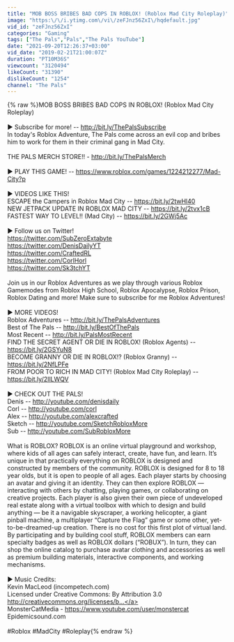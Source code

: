 ```yaml
---
title: "MOB BOSS BRIBES BAD COPS IN ROBLOX! (Roblox Mad City Roleplay)"
image: "https:\/\/i.ytimg.com\/vi\/zeFJnz56ZxI\/hqdefault.jpg"
vid_id: "zeFJnz56ZxI"
categories: "Gaming"
tags: ["The Pals","Pals","The Pals YouTube"]
date: "2021-09-20T12:26:37+03:00"
vid_date: "2019-02-21T21:00:07Z"
duration: "PT10M36S"
viewcount: "3120494"
likeCount: "31390"
dislikeCount: "1254"
channel: "The Pals"
---
```

{% raw %}MOB BOSS BRIBES BAD COPS IN ROBLOX! (Roblox Mad City Roleplay)<br /><br />► Subscribe for more! -- <a rel="nofollow" target="blank" href="http://bit.ly/ThePalsSubscribe">http://bit.ly/ThePalsSubscribe</a><br />In today's Roblox Adventure, The Pals come across an evil cop and bribes him to work for them in their criminal gang in Mad City.<br /><br />THE PALS MERCH STORE!! - <a rel="nofollow" target="blank" href="http://bit.ly/ThePalsMerch">http://bit.ly/ThePalsMerch</a><br /><br />▶ PLAY THIS GAME! -- <a rel="nofollow" target="blank" href="https://www.roblox.com/games/1224212277/Mad-City?p">https://www.roblox.com/games/1224212277/Mad-City?p</a><br /><br />▶ VIDEOS LIKE THIS!<br />ESCAPE the Campers in Roblox Mad City -- <a rel="nofollow" target="blank" href="https://bit.ly/2twHl40">https://bit.ly/2twHl40</a><br />NEW JETPACK UPDATE IN ROBLOX MAD CITY -- <a rel="nofollow" target="blank" href="https://bit.ly/2tvx1cB">https://bit.ly/2tvx1cB</a><br />FASTEST WAY TO LEVEL!! (Mad City) -- <a rel="nofollow" target="blank" href="https://bit.ly/2GWj5Ac">https://bit.ly/2GWj5Ac</a><br /><br />► Follow us on Twitter!<br /><a rel="nofollow" target="blank" href="https://twitter.com/SubZeroExtabyte">https://twitter.com/SubZeroExtabyte</a><br /><a rel="nofollow" target="blank" href="https://twitter.com/DenisDailyYT">https://twitter.com/DenisDailyYT</a><br /><a rel="nofollow" target="blank" href="https://twitter.com/CraftedRL">https://twitter.com/CraftedRL</a><br /><a rel="nofollow" target="blank" href="https://twitter.com/CorlHorl">https://twitter.com/CorlHorl</a><br /><a rel="nofollow" target="blank" href="https://twitter.com/Sk3tchYT">https://twitter.com/Sk3tchYT</a><br /><br />Join us in our Roblox Adventures as we play through various Roblox Gamemodes from Roblox High School, Roblox Apocalypse, Roblox Prison, Roblox Dating and more! Make sure to subscribe for me Roblox Adventures!<br /><br />▶ MORE VIDEOS!<br />Roblox Adventures -- <a rel="nofollow" target="blank" href="http://bit.ly/ThePalsAdventures">http://bit.ly/ThePalsAdventures</a><br />Best of The Pals -- <a rel="nofollow" target="blank" href="http://bit.ly/BestOfThePals">http://bit.ly/BestOfThePals</a><br />Most Recent -- <a rel="nofollow" target="blank" href="http://bit.ly/PalsMostRecent">http://bit.ly/PalsMostRecent</a><br />FIND THE SECRET AGENT OR DIE IN ROBLOX! (Roblox Agents) -- <a rel="nofollow" target="blank" href="https://bit.ly/2GSYuN8">https://bit.ly/2GSYuN8</a><br />BECOME GRANNY OR DIE IN ROBLOX!? (Roblox Granny) -- <a rel="nofollow" target="blank" href="https://bit.ly/2NfLPFe">https://bit.ly/2NfLPFe</a><br />FROM POOR TO RICH IN MAD CITY! (Roblox Mad City Roleplay) -- <a rel="nofollow" target="blank" href="https://bit.ly/2IlLWQV">https://bit.ly/2IlLWQV</a><br /><br />▶ CHECK OUT THE PALS!<br />Denis -- <a rel="nofollow" target="blank" href="http://youtube.com/denisdaily">http://youtube.com/denisdaily</a><br />Corl -- <a rel="nofollow" target="blank" href="http://youtube.com/corl">http://youtube.com/corl</a><br />Alex -- <a rel="nofollow" target="blank" href="http://youtube.com/alexcrafted">http://youtube.com/alexcrafted</a><br />Sketch -- <a rel="nofollow" target="blank" href="http://youtube.com/SketchRobloxMore">http://youtube.com/SketchRobloxMore</a><br />Sub -- <a rel="nofollow" target="blank" href="http://youtube.com/SubRobloxMore">http://youtube.com/SubRobloxMore</a><br /><br />What is ROBLOX? ROBLOX is an online virtual playground and workshop, where kids of all ages can safely interact, create, have fun, and learn. It’s unique in that practically everything on ROBLOX is designed and constructed by members of the community. ROBLOX is designed for 8 to 18 year olds, but it is open to people of all ages. Each player starts by choosing an avatar and giving it an identity. They can then explore ROBLOX — interacting with others by chatting, playing games, or collaborating on creative projects. Each player is also given their own piece of undeveloped real estate along with a virtual toolbox with which to design and build anything — be it a navigable skyscraper, a working helicopter, a giant pinball machine, a multiplayer “Capture the Flag” game or some other, yet-to-be-dreamed-up creation. There is no cost for this first plot of virtual land. By participating and by building cool stuff, ROBLOX members can earn specialty badges as well as ROBLOX dollars (“ROBUX”). In turn, they can shop the online catalog to purchase avatar clothing and accessories as well as premium building materials, interactive components, and working mechanisms.<br /><br />► Music Credits:<br />Kevin MacLeod (incompetech.com)<br />Licensed under Creative Commons: By Attribution 3.0<br /><a rel="nofollow" target="blank" href="http://creativecommons.org/licenses/b...">http://creativecommons.org/licenses/b...</a><br />MonsterCatMedia - <a rel="nofollow" target="blank" href="https://www.youtube.com/user/monstercat">https://www.youtube.com/user/monstercat</a><br />Epidemicsound.com<br /><br />#Roblox #MadCity #Roleplay{% endraw %}
